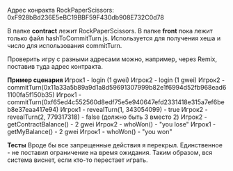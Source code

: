 Адрес конракта RockPaperScissors: 0xF928bBd236E5eBC19BBF59F430db908E732C0d78

В папке **contract** лежит RockPaperScissors.
В папке **front** пока лежит только файл hashToCommitTurn.js. Используется для получения хеша и число для использования commitTurn.

Проверить игру с разными адресами можно, например, через Remix, поставив туда адрес контракта.

**Пример сценария**
Игрок1 - login (1 gwei)
Игрок2 - login (1 gwei)
Игрок2 - commitTurn(0x11a33a5b89a9d1a8d59691307999b82e1f6994d52fb968ead61100fa5f150b35)
Игрок1 - commitTurn(0xf65ed4c552560d8edf75e5e940647efd2331418e315a7ef6beb8e37eaa417e94)
Игрок1 - revealTurn(1, 343054099) - true
Игрок2 - revealTurn(2, 779317318) - false (должно быть 3 вместо 2)
Игрок2 - getContractBalance() - 2 gwei
Игрок2 - whoWon() - "you lose"
Игрок1 - getMyBalance() - 2 gwei
Игрок1 - whoWon() - "you won"

**Тесты**
Вроде бы все запрещенные действия я перекрыл.
Единственное - не поставил ограничение на время ожидания.
Таким образом, вся система виснет, если кто-то перестает играть.